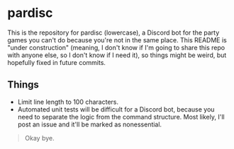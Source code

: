 # pardisc
This is the repository for pardisc (lowercase), a Discord bot for the party games you can't do because you're not in the same place. This README is "under construction" (meaning, I don't know if I'm going to share this repo with anyone else, so I don't know if I need it), so things might be weird, but hopefully fixed in future commits.

## Things

* Limit line length to 100 characters.
* Automated unit tests will be difficult for a Discord bot, because you need to separate the logic from the command structure. Most likely, I'll post an issue and it'll be marked as nonessential.

> Okay bye.